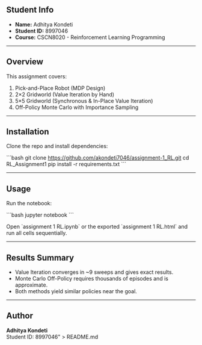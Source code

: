

## Student Info
- **Name:** Adhitya Kondeti  
- **Student ID:** 8997046  
- **Course:** CSCN8020 - Reinforcement Learning Programming  

---

## Overview
This assignment covers:
1. Pick-and-Place Robot (MDP Design)
2. 2×2 Gridworld (Value Iteration by Hand)
3. 5×5 Gridworld (Synchronous & In-Place Value Iteration)
4. Off-Policy Monte Carlo with Importance Sampling

---

## Installation
Clone the repo and install dependencies:

\`\`\`bash
git clone https://github.com/akondeti7046/assignment-1_RL.git
cd RL_Assignment1
pip install -r requirements.txt
\`\`\`

---

## Usage
Run the notebook:

\`\`\`bash
jupyter notebook
\`\`\`

Open \`assignment 1 RL.ipynb\` or the exported \`assignment 1 RL.html\` and run all cells sequentially.

---

## Results Summary
- Value Iteration converges in ~9 sweeps and gives exact results.
- Monte Carlo Off-Policy requires thousands of episodes and is approximate.
- Both methods yield similar policies near the goal.

---

## Author
**Adhitya Kondeti**  
Student ID: 8997046" > README.md
